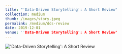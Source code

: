 ```yaml
---
title: "'Data-Driven Storytelling': A Short Review"
collection: medium
thumb: /images/story.jpeg
permalink: /medium/dds-review
date: 2019-12-01
venue: ''Data-Driven Storytelling': A Short Review'
---
```

![](https://lorenzoamabili.github.io/images/story.jpeg "'Data-Driven Storytelling': A Short Review")
